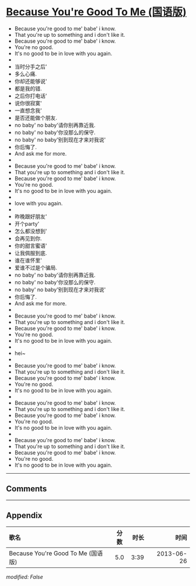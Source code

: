 # [Because You're Good To Me (国语版)](https://music.163.com/song?id=26608843)

* Because you're good to me' babe' i know.
* That you're up to something and i don't like it.
* Because you're good to me' babe' i know.
* You're no good.
* It's no good to be in love with you again.
* 
* 当时分手之后'
* 多么心痛.
* 你却还能够说'
* 都是我的错.
* 之后你打电话'
* 说你很寂寞'
* 一直想念我'
* 是否还能做个朋友.
* no baby' no baby'请你别再靠近我.
* no baby' no baby'你没那么的保守.
* no baby' no baby'别到现在才来对我说'
* 你后悔了.
* And ask me for more.
* 
* Because you're good to me' babe' i know.
* That you're up to something and i don't like it.
* Because you're good to me' babe' i know.
* You're no good.
* It's no good to be in love with you again.
* 
* love with you again.
* 
* 昨晚跟好朋友'
* 开个party'
* 怎么都没想到'
* 会再见到你.
* 你的甜言蜜语'
* 让我佩服到底.
* 谁在谁怀里'
* 爱谁不过是个骗局.
* no baby' no baby'请你别再靠近我.
* no baby' no baby'你没那么的保守.
* no baby' no baby'别到现在才来对我说'
* 你后悔了.
* And ask me for more.
* 
* Because you're good to me' babe' i know.
* That you're up to something and i don't like it.
* Because you're good to me' babe' i know.
* You're no good.
* It's no good to be in love with you again.
* 
* hei~
* 
* Because you're good to me' babe' i know.
* That you're up to something and i don't like it.
* Because you're good to me' babe' i know.
* You're no good.
* It's no good to be in love with you again.
* 
* Because you're good to me' babe' i know.
* That you're up to something and i don't like it.
* Because you're good to me' babe' i know.
* You're no good.
* It's no good to be in love with you again.
* 
* Because you're good to me' babe' i know.
* That you're up to something and i don't like it.
* Because you're good to me' babe' i know.
* You're no good.
* It's no good to be in love with you again.


---

## Comments


---

## Appendix

|歌名|分数|时长|时间|
|:---|:---:|---:|---:|
|Because You're Good To Me (国语版)|5.0|3:39|2013-06-26

*modified: False*